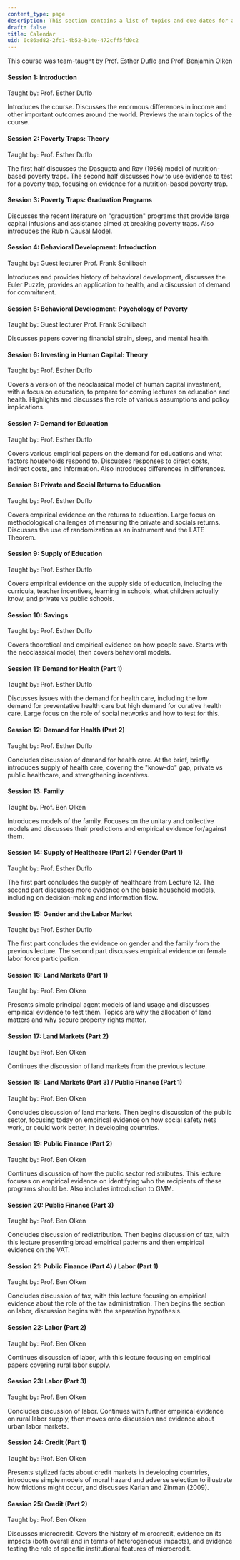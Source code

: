 ```yaml
---
content_type: page
description: This section contains a list of topics and due dates for assignments.
draft: false
title: Calendar
uid: 0c86ad82-2fd1-4b52-b14e-472cff5fd0c2
---
```

This course was team-taught by Prof. Esther Duflo and Prof. Benjamin Olken

#### Session 1: Introduction

Taught by: Prof. Esther Duflo

Introduces the course. Discusses the enormous differences in income and other important outcomes around the world. Previews the main topics of the course.

#### Session 2: Poverty Traps: Theory

Taught by: Prof. Esther Duflo

The first half discusses the Dasgupta and Ray (1986) model of nutrition-based poverty traps. The second half discusses how to use evidence to test for a poverty trap, focusing on evidence for a nutrition-based poverty trap.

#### Session 3: Poverty Traps: Graduation Programs

Discusses the recent literature on "graduation" programs that provide large capital infusions and assistance aimed at breaking poverty traps. Also introduces the Rubin Causal Model.

#### Session 4: Behavioral Development: Introduction

Taught by: Guest lecturer Prof. Frank Schilbach

Introduces and provides history of behavioral development, discusses the Euler Puzzle, provides an application to health, and a discussion of demand for commitment.

#### Session 5: Behavioral Development: Psychology of Poverty

Taught by: Guest lecturer Prof. Frank Schilbach

Discusses papers covering financial strain, sleep, and mental health.

#### Session 6: Investing in Human Capital: Theory

Taught by: Prof. Esther Duflo

Covers a version of the neoclassical model of human capital investment, with a focus on education, to prepare for coming lectures on education and health. Highlights and discusses the role of various assumptions and policy implications.

#### Session 7: Demand for Education

Taught by: Prof. Esther Duflo

Covers various empirical papers on the demand for educations and what factors households respond to. Discusses responses to direct costs, indirect costs, and information. Also introduces differences in differences.

#### Session 8: Private and Social Returns to Education

Taught by: Prof. Esther Duflo

Covers empirical evidence on the returns to education. Large focus on methodological challenges of measuring the private and socials returns. Discusses the use of randomization as an instrument and the LATE Theorem.

#### Session 9: Supply of Education

Taught by: Prof. Esther Duflo

Covers empirical evidence on the supply side of education, including the curricula, teacher incentives, learning in schools, what children actually know, and private vs public schools.

#### Session 10: Savings

Taught by: Prof. Esther Duflo

Covers theoretical and empirical evidence on how people save. Starts with the neoclassical model, then covers behavioral models.

#### Session 11: Demand for Health (Part 1)

Taught by: Prof. Esther Duflo

Discusses issues with the demand for health care, including the low demand for preventative health care but high demand for curative health care. Large focus on the role of social networks and how to test for this.

#### Session 12: Demand for Health (Part 2)

Taught by: Prof. Esther Duflo

Concludes discussion of demand for health care. At the brief, briefly introduces supply of health care, covering the "know-do" gap, private vs public healthcare, and strengthening incentives.

#### Session 13: Family

Taught by. Prof. Ben Olken

Introduces models of the family. Focuses on the unitary and collective models and discusses their predictions and empirical evidence for/against them. 

#### Session 14: Supply of Healthcare (Part 2) / Gender (Part 1)

Taught by: Prof. Esther Duflo

The first part concludes the supply of healthcare from Lecture 12. The second part discusses more evidence on the basic household models, including on decision-making and information flow.

#### Session 15: Gender and the Labor Market

Taught by: Prof. Esther Duflo

The first part concludes the evidence on gender and the family from the previous lecture. The second part discusses empirical evidence on female labor force participation.

#### Session 16: Land Markets (Part 1)

Taught by: Prof. Ben Olken

Presents simple principal agent models of land usage and discusses empirical evidence to test them. Topics are why the allocation of land matters and why secure property rights matter.

#### Session 17: Land Markets (Part 2)

Taught by: Prof. Ben Olken

Continues the discussion of land markets from the previous lecture.

#### Session 18: Land Markets (Part 3) / Public Finance (Part 1)

Taught by: Prof. Ben Olken

Concludes discussion of land markets. Then begins discussion of the public sector, focusing today on empirical evidence on how social safety nets work, or could work better, in developing countries.

#### Session 19: Public Finance (Part 2)

Taught by: Prof. Ben Olken

Continues discussion of how the public sector redistributes. This lecture focuses on empirical evidence on identifying who the recipients of these programs should be. Also includes introduction to GMM.

#### Session 20: Public Finance (Part 3)

Taught by: Prof. Ben Olken

Concludes discussion of redistribution. Then begins discussion of tax, with this lecture presenting broad empirical patterns and then empirical evidence on the VAT.

#### Session 21: Public Finance (Part 4) / Labor (Part 1)

Taught by: Prof. Ben Olken

Concludes discussion of tax, with this lecture focusing on empirical evidence about the role of the tax administration. Then begins the section on labor, discussion begins with the separation hypothesis.

#### Session 22: Labor (Part 2)

Taught by: Prof. Ben Olken

Continues discussion of labor, with this lecture focusing on empirical papers covering rural labor supply.

#### Session 23: Labor (Part 3)

Taught by: Prof. Ben Olken

Concludes discussion of labor. Continues with further empirical evidence on rural labor supply, then moves onto discussion and evidence about urban labor markets.

#### Session 24: Credit (Part 1)

Taught by: Prof. Ben Olken

Presents stylized facts about credit markets in developing countries, introduces simple models of moral hazard and adverse selection to illustrate how frictions might occur, and discusses Karlan and Zinman (2009).

#### Session 25: Credit (Part 2)

Taught by: Prof. Ben Olken

Discusses microcredit. Covers the history of microcredit, evidence on its impacts (both overall and in terms of heterogeneous impacts), and evidence testing the role of specific institutional features of microcredit.